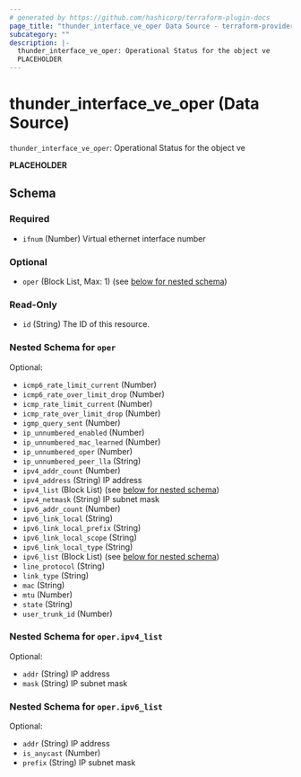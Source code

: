 ```yaml
---
# generated by https://github.com/hashicorp/terraform-plugin-docs
page_title: "thunder_interface_ve_oper Data Source - terraform-provider-thunder"
subcategory: ""
description: |-
  thunder_interface_ve_oper: Operational Status for the object ve
  PLACEHOLDER
---
```


# thunder_interface_ve_oper (Data Source)

`thunder_interface_ve_oper`: Operational Status for the object ve

__PLACEHOLDER__



<!-- schema generated by tfplugindocs -->
## Schema

### Required

- `ifnum` (Number) Virtual ethernet interface number

### Optional

- `oper` (Block List, Max: 1) (see [below for nested schema](#nestedblock--oper))

### Read-Only

- `id` (String) The ID of this resource.

<a id="nestedblock--oper"></a>
### Nested Schema for `oper`

Optional:

- `icmp6_rate_limit_current` (Number)
- `icmp6_rate_over_limit_drop` (Number)
- `icmp_rate_limit_current` (Number)
- `icmp_rate_over_limit_drop` (Number)
- `igmp_query_sent` (Number)
- `ip_unnumbered_enabled` (Number)
- `ip_unnumbered_mac_learned` (Number)
- `ip_unnumbered_oper` (Number)
- `ip_unnumbered_peer_lla` (String)
- `ipv4_addr_count` (Number)
- `ipv4_address` (String) IP address
- `ipv4_list` (Block List) (see [below for nested schema](#nestedblock--oper--ipv4_list))
- `ipv4_netmask` (String) IP subnet mask
- `ipv6_addr_count` (Number)
- `ipv6_link_local` (String)
- `ipv6_link_local_prefix` (String)
- `ipv6_link_local_scope` (String)
- `ipv6_link_local_type` (String)
- `ipv6_list` (Block List) (see [below for nested schema](#nestedblock--oper--ipv6_list))
- `line_protocol` (String)
- `link_type` (String)
- `mac` (String)
- `mtu` (Number)
- `state` (String)
- `user_trunk_id` (Number)

<a id="nestedblock--oper--ipv4_list"></a>
### Nested Schema for `oper.ipv4_list`

Optional:

- `addr` (String) IP address
- `mask` (String) IP subnet mask


<a id="nestedblock--oper--ipv6_list"></a>
### Nested Schema for `oper.ipv6_list`

Optional:

- `addr` (String) IP address
- `is_anycast` (Number)
- `prefix` (String) IP subnet mask


